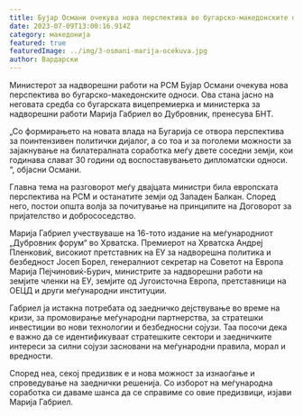 ```yaml
---
title: Бујар Османи очекува нова перспектива во бугарско-македонските односи
date: 2023-07-09T13:00:16.914Z
category: македонија
featured: true
featuredImage: ../img/3-osmani-marija-ocekuva.jpg
author: Вардарски
---
```

Министерот за надворешни работи на РСМ Бујар Османи очекува нова перспектива во бугарско-македонските односи. Ова стана јасно на неговата средба со бугарската вицепремиерка и министерка за надворешни работи Марија Габриел во Дубровник, пренесува БНТ.

„Со формирањето на новата влада на Бугарија се отвора перспектива за поинтензивен политички дијалог, а со тоа и за поголеми можности за зајакнување на билатералната соработка меѓу двете соседни земји, кои годинава слават 30 години од воспоставувањето дипломатски односи. “, објасни Османи.

Главна тема на разговорот меѓу двајцата министри била европската перспектива на РСМ и останатите земји од Западен Балкан. Според него, постои општа волја за почитување на принципите на Договорот за пријателство и добрососедство.

Марија Габриел учествуваше на 16-тото издание на меѓународниот „Дубровник форум“ во Хрватска. Премиерот на Хрватска Андреј Пленковиќ, високиот претставник на ЕУ за надворешна политика и безбедност Јосеп Борел, генералниот секретар на Советот на Европа Марија Пејчиновиќ-Бурич, министрите за надворешни работи на земјите членки на ЕУ, земјите од Југоисточна Европа, претставници на ОЕЦД и други меѓународни институции.

Габриел ја истакна потребата од заедничко дејствување во време на кризи, за промовирање меѓународни партнерства, за стратешки инвестиции во нови технологии и безбедносни сојузи. Таа посочи дека е важно да се идентификуваат стратешките сектори и заедничките интереси за силни сојузи засновани на меѓународни правила, морал и вредности.

Според неа, секој предизвик е и нова можност за изнаоѓање и спроведување на заеднички решенија. Со изборот на меѓународна соработка си даваме шанса да се справиме со овие предизвици, изјави Марија Габриел.